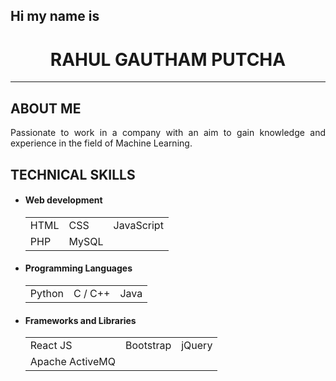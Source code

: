## Hi my name is 
<h1 align='center'>RAHUL GAUTHAM PUTCHA</h1>
<hr/>
<h2>ABOUT ME</h2>
<p align='justify'>
    Passionate to work in a company with an aim to gain knowledge and experience in the field of Machine Learning.
</p>
<!--
<h2>CERTIFICATION</h2>

<table border="0">
    <thead>
       <tr><th>Title</th><th>Score</th><th>Start year to End Year</th></tr> 
    </thead>
    <tbody>
        <tr><td>Amazon Cloud Practioner</td><td>xxx/100</td> <td>Jan 2021 to Jan 2023</td></tr> 
        <tr><td>Amazon Cloud Associate</td><td>xxx/100</td> <td>March 2021 to March 2023</td></tr>
    </tbody>
</table>
-->

<h2>TECHNICAL SKILLS</h2>
<ul>
    <li>
        <h4>Web development</h4>
        <table>
            <tbody>
                <tr> <td>HTML</td> <td>CSS</td> <td>JavaScript</td> </tr>
                <tr> <td>PHP</td> <td>MySQL</td></tr>
            </tbody>
        </table>
    </li>
    <li>
        <h4>Programming Languages</h4>
        <table>
            <tbody>
                <tr> <td>Python</td> <td>C / C++</td> <td>Java</td> </tr>
            </tbody>
        </table>
    </li>
    <li>
        <h4>Frameworks and Libraries</h4>
        <table>
            <tbody>
                <tr> <td>React JS</td> <td>Bootstrap</td> <td>jQuery</td> </tr>
                <tr> <td>Apache ActiveMQ</td> </tr>
            </tbody>
        </table>
    </li>
</ul>



